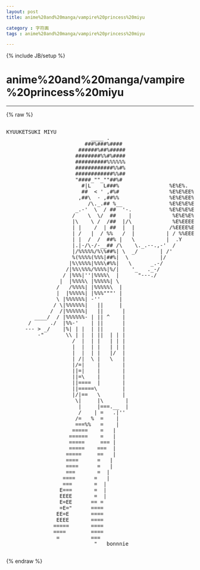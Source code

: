 ```yaml
---
layout: post
title: anime%20and%20manga/vampire%20princess%20miyu
category : 字符画
tags : anime%20and%20manga/vampire%20princess%20miyu
---
```

{% include JB/setup %}
# anime%20and%20manga/vampire%20princess%20miyu
---
{% raw %}
<pre>

KYUUKETSUKI MIYU
                           ____ .
                         ###%###%####
                       ######%##%#####
                      ########%%#%####
                      ##########%%%%%%
                      ############%%#%
                      ############%%##
                      &quot;####_&quot;&quot;_&quot;&quot;##%# 
                        #|L    L###%                %E%E%.
                        ##  &lt; &#039; ,#%#                %E%E%EE%%
                       ,##\  - ,##%%                %E%E%EE%EE%
                          /\._.## %__               %E%E%E%EE%%EE
                      _.-&#039;  \  / ##  &#039;-.            %E%E%E%E%%EE%%
                     /    \  \/  ##    |             %E%E%E%EE%EEEE
                     |\    \ /  /##  |/\             %E%EEEE%EEE%%%%
                     | |    /  | ##  |  |           /%EEEE%EE%%EEEEEE
                     | /   |  / %%   /  |          | / %%EEEEEEEEEEE&#039;
                     | |  /  /  ##% |   \          |  .Y
                     |.|-/\-/-__## /\    \._.--.,-&#039;  /
                     |/%%%%%/%\%##%| \  _/       | /&#039;
                     %(%%%%(%%%|##%|  \          |/
                    |%\%%%%|%%%\#%%|   \      _.-/
                   /|%%\%%%/%%%%|%/|    &#039;_   ._-/
                  / |%%%|&#039;&#039;|%%%%\  |      &quot;---./
                 |  |%%%%\ |%%%%%| \
                /   /%%%%| |%%%%%\  |
                |  |%%%%%| |%%%&quot;&quot;&quot;&#039; |
                \ |%%%%%%| -&#039;&#039;      |
               / \|%%%%%%|   ||     |
              /  /|%%%%%%|   ||      |
         ____/  / |%%%%%%- | || ^    |
       /      ./  |%%-&#039;    | ||      |
      --- &gt; _/    |%| | |  | ||      |
          -&quot;       \\ | |  | ||  | | |
                     /  |  | |   | | |
                     |  |  | |   | | |
                     |  |  | |   |/  |
                     | /|  \ |   \   |
                     |/=|    |       |
                     ||=|    |       |
                     ||=\    |       |
                     ||====  |       |
                     ||=====\        |
                     |/|==   \       |
                      \|     |\       |
                       |     |===.__  |
                       /    | =   .|&#039;&#039;
                      /=   %  =    |
                      ===%%   =    |
                     =====    =   |
                    ======    =   |
                    =====     === |
                    =====    ===  |
                   =====     ==   |
                   ====      =   |
                   ====      =   |
                   ===       =  |
                  ====      =   |
                  ===       =  |
                 E===       =  |
                 EEEE       =  |
                 E=EE      == =
                 =E=&quot;      ====
                EE=E       ====
                EEEE       ====
               =====       ====
               ====        ====
                =          === 
                            &quot;   bonnnie           
  </pre>
{% endraw %}
